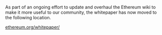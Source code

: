 As part of an ongoing effort to update and overhaul the Ethereum wiki to make it more useful to our community, the whitepaper has now moved to the following location.

[ethereum.org/whitepaper/](https://ethereum.org/whitepaper/)